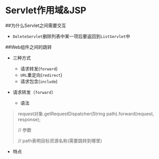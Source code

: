 # Servlet作用域&JSP
##为什么Servlet之间需要交互
* `DeleteServlet`删除列表中某一项后要返回到`ListServlet`中

##Web组件之间的跳转

* 三种方式
  * 请求转发(`forward`)
  * `URL`重定向(`redirect`)
  * 请求包含(`include`)

* 请求转发（`forward`）
  * 语法

>  request对象.getRequestDispatcher(String path).forward(request, response);
>  
>  // 参数
>  
>  // path表明目标资源名称(需要跳转到哪里)

   * 特点





